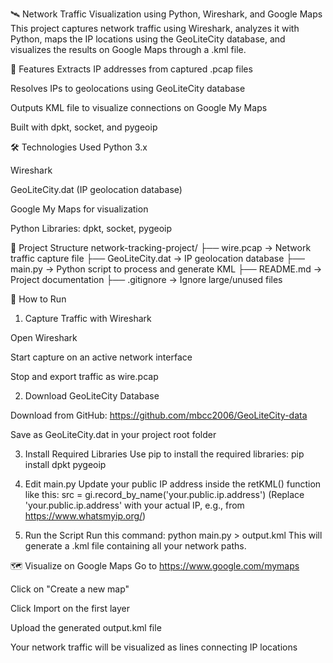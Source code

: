 🛰️ Network Traffic Visualization using Python, Wireshark, and Google Maps
This project captures network traffic using Wireshark, analyzes it with Python, maps the IP locations using the GeoLiteCity database, and visualizes the results on Google Maps through a .kml file.

📌 Features
Extracts IP addresses from captured .pcap files

Resolves IPs to geolocations using GeoLiteCity database

Outputs KML file to visualize connections on Google My Maps

Built with dpkt, socket, and pygeoip

🛠️ Technologies Used
Python 3.x

Wireshark

GeoLiteCity.dat (IP geolocation database)

Google My Maps for visualization

Python Libraries: dpkt, socket, pygeoip

📂 Project Structure
network-tracking-project/
├── wire.pcap → Network traffic capture file
├── GeoLiteCity.dat → IP geolocation database
├── main.py → Python script to process and generate KML
├── README.md → Project documentation
├── .gitignore → Ignore large/unused files

🚀 How to Run
1. Capture Traffic with Wireshark

Open Wireshark

Start capture on an active network interface

Stop and export traffic as wire.pcap

2. Download GeoLiteCity Database

Download from GitHub: https://github.com/mbcc2006/GeoLiteCity-data

Save as GeoLiteCity.dat in your project root folder

3. Install Required Libraries
Use pip to install the required libraries:
pip install dpkt pygeoip

4. Edit main.py
Update your public IP address inside the retKML() function like this:
src = gi.record_by_name('your.public.ip.address')
(Replace 'your.public.ip.address' with your actual IP, e.g., from https://www.whatsmyip.org/)

5. Run the Script
Run this command:
python main.py > output.kml
This will generate a .kml file containing all your network paths.

🗺️ Visualize on Google Maps
Go to https://www.google.com/mymaps

Click on "Create a new map"

Click Import on the first layer

Upload the generated output.kml file

Your network traffic will be visualized as lines connecting IP locations
